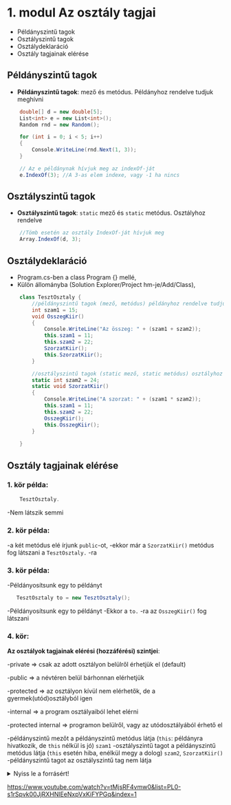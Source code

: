 # 1. modul Az osztály tagjai

- Példányszintű tagok
- Osztályszintű tagok
- Osztálydeklaráció
- Osztály tagjainak elérése


## Példányszintű tagok

- **Példányszintű tagok**: mező és metódus. Példányhoz rendelve tudjuk meghívni

```c#
    double[] d = new double[5];
    List<int> e = new List<int>();
    Random rnd = new Random();

    for (int i = 0; i < 5; i++)
    {
        Console.WriteLine(rnd.Next(1, 3));
    }

    // Az e példánynak hívjuk meg az indexOf-ját
    e.IndexOf(3); //A 3-as elem indexe, vagy -1 ha nincs
```

## Osztályszintű tagok
- **Osztályszintű tagok**: `static` mező és `static` metódus. Osztályhoz rendelve

```c#
    //Tömb esetén az osztály IndexOf-ját hívjuk meg
    Array.IndexOf(d, 3);
```

## Osztálydeklaráció

  - Program.cs-ben a class Program {} mellé,
  - Külön állományba (Solution Explorer/Project hm-je/Add/Class),

```c#
    class TesztOsztaly {
        //példányszintű tagok (mező, metódus) példányhoz rendelve tudjuk meghívni
        int szam1 = 15;      
        void OsszegKiir()
        {
            Console.WriteLine("Az összeg: " + (szam1 + szam2));
            this.szam1 = 11;
            this.szam2 = 22;
            SzorzatKiir();
            this.SzorzatKiir();
        }

        //osztályszintű tagok (static mező, static metódus) osztályhoz rendelve tudjuk meghívni
        static int szam2 = 24;
        static void SzorzatKiir()
        {
            Console.WriteLine("A szorzat: " + (szam1 * szam2));
            this.szam1 = 11;
            this.szam2 = 22;
            OsszegKiir();
            this.OsszegKiir();
        }
        
    }
```

## Osztály tagjainak elérése

### 1. kör példa:
```c#
    TesztOsztaly.
```
-Nem látszik semmi

### 2. kör példa:
-a két metódus elé írjunk `public`-ot, 
-ekkor már a `SzorzatKiir()` metódus fog látszani a `TesztOsztaly.` -ra

### 3. kör példa:
-Példányosítsunk egy to példányt
```c#
   TesztOsztaly to = new TesztOsztaly();
```
-Példányosítsunk egy to példányt
-Ekkor a `to.` -ra az `OsszegKiir()` fog látszani

### 4. kör:
**Az osztályok tagjainak elérési (hozzáférési) szintjei**:

-private   => csak az adott osztályon belülről érhetjük el (default)

-public    => a névtéren belül bárhonnan elérhetjük

-protected => az osztályon kívül nem elérhetők, de a gyermek(utód)osztályból igen

-internal  => a program osztályaiból lehet elérni

-protected internal => programon belülről, vagy az utódosztályából érhető el


-példányszintű mezőt a példányszintű metódus látja (`this`: példányra hivatkozik, de `this` nélkül is jó)  `szam1`
-osztályszintű tagot a példányszintű metódus látja (`this` esetén hiba, enélkül megy a dolog) `szam2`, `SzorzatKiir()`
-példányszintű tagot az osztályszintű tag nem látja
            


<details>
<summary>Nyiss le a forrásért!</summary>

### `Program.cs` példa:

```c#
using System;
using System.Collections.Generic;
using System.Linq;
using System.Text;
using System.Threading.Tasks;

namespace OOP_1
{
    /*
     Az osztályok tagjainak elérési (hozzáférési) szintjei:
    -private   => csak az adott osztályon belülről érhetjük el (default)
    -public    => a névtéren belül bárhonnan elérhetjük
    -protected => az osztályon kívül nem elérhetők, de a gyermek(utód)osztályból igen
    -internal  => a program osztályaiból lehet elérni
    -protected internal => programon belülről, vagy az utódosztályából érhető el
     
     
     */
    class TesztOsztaly {
        //példányszintű tagok (mező, metódus) példányhoz rendelve tudjuk meghívni
        int szam1 = 15;      
        public void OsszegKiir()
        {
            Console.WriteLine("Az összeg: " + (szam1 + szam2));
            this.szam1 = 11;
            this.szam2 = 22;
            SzorzatKiir();
            this.SzorzatKiir();
        }

        //osztályszintű tagok (static mező, static metódus) osztályhoz rendelve tudjuk meghívni
        static int szam2 = 24;
        static void SzorzatKiir()
        {
            Console.WriteLine("A szorzat: " + (szam1 * szam2));
            this.szam1 = 11;
            this.szam2 = 22;
            OsszegKiir();
            this.OsszegKiir();
        }
        
    }

    internal class Program
    {
        static void Main(string[] args)
        {
            //https://www.youtube.com/watch?v=tMjsRF4vmw0&list=PL0-s1rSpvk00JjRXHNlEeNxpVxKiFYPGq&index=1
            double[] d = new double[5];
            List<int> e = new List<int>();
            Random rnd = new Random();

            for (int i = 0; i < 5; i++)
            {
                Console.WriteLine(rnd.Next(1, 3));
            }

            
            // Az e példánynak hívjuk meg az indexOf-ját
            e.IndexOf(3); //A 3-as elem indexe, vagy -1 ha nincs

            //Tömb esetén az osztály IndexOf-ját hívjuk meg
            Array.IndexOf(d, 3);

            //Tesztosztály
            //1. körben nem látszik semmi:
            //TesztOsztaly.

            //2. kör: a két metódus elé írjunk publicot, ekkor már a SzorzatKiir() metódus fog látszani a TesztOsztaly. -ra

            //3. kör: Példányosítsunk egy to példányt
            TesztOsztaly to = new TesztOsztaly();
            //ekkor a to. -ra az OsszegKiir() fog látszani

            //4. kör: Az osztályon belüli láthatóságok:
            //-példányszintű mezőt a példányszintű metódus látja (this: példányra hivatkozik, de this nélkül is jó)  szam1
            //-osztályszintű tagot a példányszintű metódus látja (this esetén hiba, enélkül megy a dolog) szam2, SzorzatKiir()
            //-példányszintű tagot az osztályszintű tag nem látja
            
            Console.ReadKey();

        }
    }
}


```

</details>

https://www.youtube.com/watch?v=tMjsRF4vmw0&list=PL0-s1rSpvk00JjRXHNlEeNxpVxKiFYPGq&index=1
